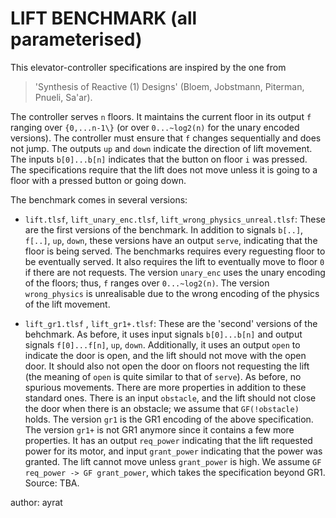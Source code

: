 # LIFT BENCHMARK (all parameterised)

This elevator-controller specifications are inspired by the one from

> 'Synthesis of Reactive (1) Designs' (Bloem, Jobstmann, Piterman, Pnueli, Sa'ar).

The controller serves `n` floors. It maintains the current floor in its output `f` ranging over `{0,...n-1\}` (or over `0...~log2(n)` for the unary encoded versions). The controller must ensure that `f` changes sequentially and does not jump. The outputs `up` and `down`  indicate the direction of lift movement. The inputs `b[0]...b[n]` indicates that the button on floor `i` was pressed. The specifications require that the lift does not move unless it is going to a floor with a pressed button or going down.

The benchmark comes in several versions:

- `lift.tlsf`,  `lift_unary_enc.tlsf`, `lift_wrong_physics_unreal.tlsf`:
  These are the first versions of the benchmark. In addition to signals `b[..]`, `f[..]`, `up`, `down`, these versions have an output  `serve`, indicating that the floor is being served. The benchmarks requires every reguesting floor to be eventually served. It also requires the lift to eventually move to floor `0` if there are not requests.
  The version `unary_enc` uses the unary encoding of the floors; thus, `f` ranges over `0...~log2(n)`. The version `wrong_physics` is unrealisable due to the wrong encoding of the physics of the lift movement.

- `lift_gr1.tlsf` , `lift_gr1+.tlsf`:
  These are the 'second' versions of the behchmark.
  As before, it uses input signals `b[0]...b[n]` and output signals `f[0]...f[n]`, `up`, `down`. Additionally, it uses an output `open` to indicate the door is open, and the lift should not move with the open door. It should also not open the door on floors not requesting the lift (the meaning of `open` is quite similar to that of `serve`). As before, no spurious movements. There are more properties in addition to these standard ones. There is an input `obstacle`, and the lift should not close the door when there is an obstacle; we assume that `GF(!obstacle)` holds.
  The version `gr1` is the GR1 encoding of the above specification.
  The version `gr1+` is not GR1 anymore since it contains a few more properties. It has an output `req_power` indicating that the lift requested power for its motor, and input `grant_power` indicating that the power was granted. The lift cannot move unless `grant_power` is high. We assume `GF req_power -> GF grant_power`, which takes the specification beyond GR1.
  Source: TBA.



author: ayrat
